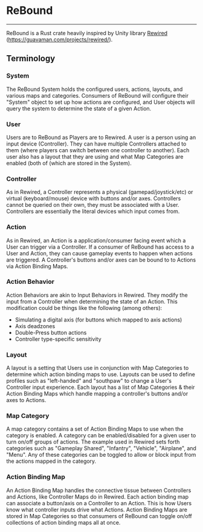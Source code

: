 # ReBound
-----

ReBound is a Rust crate heavily inspired by Unity library [Rewired](https://assetstore.unity.com/packages/tools/utilities/rewired-21676) (https://guavaman.com/projects/rewired/).

## Terminology

### System

The ReBound System holds the configured users, actions, layouts, and various maps and categories. Consumers of ReBound will configure their "System" object to set up how actions are configured, and User objects will query the system to determine the state of a given Action.

### User

Users are to ReBound as Players are to Rewired. A user is a person using an input device (Controller). They can have multiple Controllers attached to them (where players can switch between one controller to another). Each user also has a layout that they are using and what Map Categories are enabled (both of (which are stored in the System).

### Controller

As in Rewired, a Controller represents a physical (gamepad/joystick/etc) or virtual (keyboard/mouse) device with buttons and/or axes. Controllers cannot be queried on their own, they must be associated with a User. Controllers are essentially the literal devices which input comes from.

### Action

As in Rewired, an Action is a application/consumer facing event which a User can trigger via a Controller. If a consumer of ReBound has access to a User and Action, they can cause gameplay events to happen when actions are triggered. A Controller's buttons and/or axes can be bound to to Actions via Action Binding Maps.

### Action Behavior

Action Behaviors are akin to Input Behaviors in Rewired. They modify the input from a Controller when determining the state of an Action. This modification could be things like the following (among others):
- Simulating a digital axis (for buttons which mapped to axis actions)
- Axis deadzones
- Double-Press button actions
- Controller type-specific sensitivity

### Layout

A layout is a setting that Users use in conjunction with Map Categories to determine which action binding maps to use. Layouts can be used to define profiles such as "left-handed" and "southpaw" to change a User's Controller input experience. Each layout has a list of Map Categories & their Action Binding Maps which handle mapping a controller's buttons and/or axes to Actions.

### Map Category

A map category contains a set of Action Binding Maps to use when the category is enabled. A category can be enabled/disabled for a given user to turn on/off groups of actions. The example used in Rewired sets forth categories such as "Gameplay Shared", "Infantry", "Vehicle", "Airplane", and "Menu". Any of these categories can be toggled to allow or block input from the actions mapped in the category.

### Action Binding Map

An Action Binding Map handles the connective tissue between Controllers and Actions, like Controller Maps do in Rewired. Each action binding map can associate a button/axis on a Controller to an Action. This is how Users know what controller inputs drive what Actions. Action Binding Maps are stored in Map Categories so that consumers of ReBound can toggle on/off collections of action binding maps all at once.
